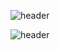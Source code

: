 ![header](https://capsule-render.vercel.app/api?type=waving&color=gradient&customColorList=6&text=PigKidney&animation=fadeIn&fontSize=40&height=200&fontAlign=80&fontAlignY=40)

![header](https://capsule-render.vercel.app/api?text=Hello%World!&fontSize=40&desc=Desc&descSize=30)
